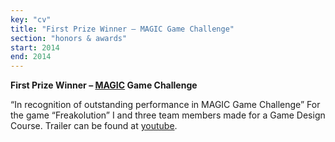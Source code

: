 ```yaml
---
key: "cv"
title: "First Prize Winner – MAGIC Game Challenge"
section: "honors & awards"
start: 2014
end: 2014
---
```

**First Prize Winner – [MAGIC](https://magic.ntu.edu.sg/Pages/default.aspx) Game Challenge**

“In recognition of outstanding performance in MAGIC Game Challenge” For the game “Freakolution” I and three team members made for a Game Design Course. Trailer can be found at [youtube](https://www.youtube.com/watch?v=HZn-pMRpLiU).
